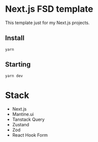 # Next.js FSD template

This template just for my Next.js projects.

## Install

`yarn`

## Starting

`yarn dev`

# Stack

- Next.js
- Mantine.ui
- Tanstack Query
- Zustand
- Zod
- React Hook Form
